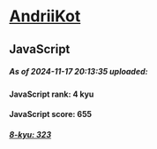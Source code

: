 # [AndriiKot](https://www.codewars.com/users/AndriiKot) 
## JavaScript
##### As of 2024-11-17 20:13:35 uploaded:
#### JavaScript rank: 4 kyu
#### JavaScript score: 655
##### [8-kyu: 323](https://github.com/AndriiKot/JavaScript__CodeWars/tree/main/kyu-8)
